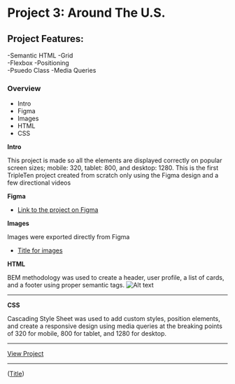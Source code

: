 # Project 3: Around The U.S.

## Project Features:

-Semantic HTML
-Grid  
-Flexbox
-Positioning  
-Psuedo Class
-Media Queries

### Overview

- Intro
- Figma
- Images
- HTML
- CSS

**Intro**

This project is made so all the elements are displayed correctly on popular screen sizes; mobile: 320, tablet: 800, and desktop: 1280. This is the first TripleTen project created from scratch only using the Figma design and a few directional videos

**Figma**

- [Link to the project on Figma](https://www.figma.com/file/ii4xxsJ0ghevUOcssTlHZv/Sprint-3%3A-Around-the-US?node-id=0%3A1)

**Images**

Images were exported directly from Figma

- [Title for images](yup.zip)

**HTML**

BEM methodology was used to create a header, user profile, a list of cards, and a footer using proper semantic tags.
![Alt text](<Screenshot 2024-03-30 at 8.41.41 PM (2)-1.png>)

---

**CSS**

Cascading Style Sheet was used to add custom styles, position elements, and create a responsive design using media queries at the breaking points of 320 for mobile, 800 for tablet, and 1280 for desktop.

---

[View Project](https://github.com/IzaeahMyhre/se_project_aroundtheus)

---

([Title](<../../Desktop/Screen Recording 2024-03-28 at 10.13.44 PM.mov>))
